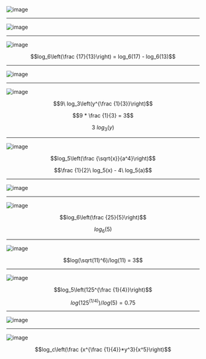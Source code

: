 
![image](https://github.com/user-attachments/assets/dfefa570-b2ce-4b53-bef7-cbd8910efb90)

***

![image](https://github.com/user-attachments/assets/870b36b4-f628-4bfb-b31e-ba8e2880be31)

***

![image](https://github.com/user-attachments/assets/874f1a88-5941-4511-a77d-2ce8125cca17)

$$log_6\left(\frac {17}{13}\right) = log_6(17) - log_6(13)$$

***

![image](https://github.com/user-attachments/assets/3d01e8cf-b1c4-4300-b36c-37f17db8a613)

***

![image](https://github.com/user-attachments/assets/5886d171-b6fa-4ca6-9656-4362763a2b92)

$$9\ log_3\left(y^{\frac {1}{3}}\right)$$

$$9 * \frac {1}{3} = 3$$

$$3\ log_3(y)$$


***

![image](https://github.com/user-attachments/assets/e6b446a8-caa2-4516-ba85-7ca59c37947f)


$$log_5\left(\frac {\sqrt{x}}{a^4}\right)$$

$$\frac {1}{2}\ log_5(x) - 4\ log_5(a)$$

***

![image](https://github.com/user-attachments/assets/35228c56-cd6b-4d0e-abcd-45656c613618)

***

![image](https://github.com/user-attachments/assets/31a1e40f-0cd4-4442-b046-f04c8d24b0c9)

$$log_6\left(\frac {25}{5}\right)$$

$$log_6(5)$$

***

![image](https://github.com/user-attachments/assets/d73277f1-93ac-4851-97b4-84c869e7c0cc)

$$log(\sqrt(11)^6)/log(11) = 3$$

***

![image](https://github.com/user-attachments/assets/eea4f1c1-64c4-4bb7-bec6-538940e3e261)

$$log_5\left(125^{\frac {1}{4}}\right)$$

$$log(125^(1/4))/log(5) = 0.75$$

***

![image](https://github.com/user-attachments/assets/1fc136d1-8e57-4819-8e3e-f04ebfc024a6)

***

![image](https://github.com/user-attachments/assets/f5f1cfb8-ae02-467d-a57e-a7770432d0b3)

$$log_c\left(\frac {x^{\frac {1}{4}}*y^3}{x^5}\right)$$
